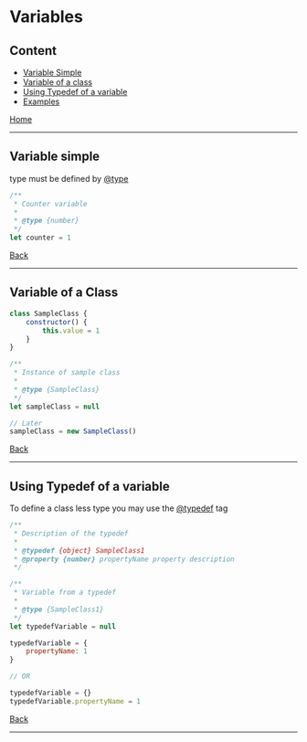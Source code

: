 # Variables

## Content

* [Variable Simple](#variable-simple)
* [Variable of a class](#variable-of-a-class)
* [Using Typedef of a variable](#using-typedef-of-a-variable)
* [Examples](../lib/variables.js)

[Home](../README.md)

---

## Variable simple

type must be defined by [@type](https://jsdoc.app/tags-type.html)

```javascript
/**
 * Counter variable 
 * 
 * @type {number}
 */
let counter = 1
```

[Back](#content)

---

## Variable of a Class

```javascript
class SampleClass {
    constructor() {
        this.value = 1
    }
}

/**
 * Instance of sample class
 * 
 * @type {SampleClass}
 */
let sampleClass = null

// Later
sampleClass = new SampleClass()
```

[Back](#content)

---

## Using Typedef of a variable

To define a class less type you may use the [@typedef](https://jsdoc.app/tags-typedef.html) tag

```javascript
/**
 * Description of the typedef
 *
 * @typedef {object} SampleClass1
 * @property {number} propertyName property description
 */

/**
 * Variable from a typedef
 *
 * @type {SampleClass1}
 */
let typedefVariable = null

typedefVariable = {
    propertyName: 1
}

// OR

typedefVariable = {}
typedefVariable.propertyName = 1

```

[Back](#content)

---
